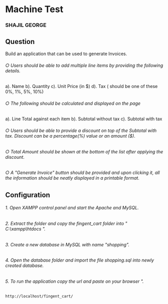 # Machine Test
### SHAJIL GEORGE

## Question
Build an application that can be used to generate Invoices. 
###### ○ Users should be able to add multiple line items by providing the following details.
a). Name   b). Quantity   c). Unit Price (in $)   d). Tax ( should be one of these 0%, 1%, 5%, 10%)
###### ○ The following should be calculated and displayed on the page
a). Line Total against each item   b). Subtotal without tax   c). Subtotal with tax
###### ○ Users should be able to provide a discount on top of the Subtotal with tax. Discount can be a percentage(%) value or an amount ($).
###### ○ Total Amount should be shown at the bottom of the list after applying the discount.
###### ○ A "Generate Invoice" button should be provided and upon clicking it, all the information should be neatly displayed in a printable format.

## Configuration 
###### 1. Open  XAMPP control panel and start the Apache and MySQL.
###### 2. Extract the folder and copy the fingent_cart folder into "  C:\xampp\htdocs ".
###### 3. Create a new database in MySQL with name "shopping". 
###### 4. Open the database folder and import the file shopping.sql into newly created database.
###### 5. To run the application copy the url and paste on your browser ". 

    http://localhost/fingent_cart/   



